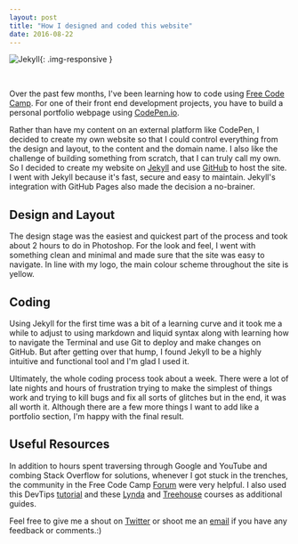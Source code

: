```yaml
---
layout: post
title: "How I designed and coded this website"
date: 2016-08-22
---
```

![Jekyll]({{site.baseurl}}/images/jekyll2.jpg){: .img-responsive }

<br>

Over the past few months, I've been learning how to code using [Free Code Camp](https://www.freecodecamp.com/). For one of their front end development projects, you have to build a personal portfolio webpage using [CodePen.io](https://codepen.io/).

Rather than have my content on an external platform like CodePen, I decided to create my own website so that I could control everything from the design and layout, to the content and the domain name. I also like the challenge of building something from scratch, that I can truly call my own. So I decided to create my website on [Jekyll](https://jekyllrb.com/) and use [GitHub](https://github.com/) to host the site. I went with Jekyll because it's fast, secure and easy to maintain. Jekyll's integration with GitHub Pages also made the decision a no-brainer.

## Design and Layout

The design stage was the easiest and quickest part of the process and took about 2 hours to do in Photoshop. For the look and feel, I went with something clean and minimal and made sure that the site was easy to navigate. In line with my logo, the main colour scheme throughout the site is yellow.

## Coding

Using Jekyll for the first time was a bit of a learning curve and it took me a while to adjust to using markdown and liquid syntax along with learning how to navigate the Terminal and use Git to deploy and make changes on GitHub. But after getting over that hump, I found Jekyll to be a highly intuitive and functional tool and I'm glad I used it.

Ultimately, the whole coding process took about a week. There were a lot of late nights and hours of frustration trying to make the simplest of things work and trying to kill bugs and fix all sorts of glitches but in the end, it was all worth it. Although there are a few more things I want to add like a portfolio section, I'm happy with the final result.

## Useful Resources

In addition to hours spent traversing through Google and YouTube and combing Stack Overflow for solutions, whenever I got stuck in the trenches, the community in the Free Code Camp [Forum](http://forum.freecodecamp.com/) were very helpful. I also used this DevTips [tutorial](https://www.youtube.com/watch?v=T6jKLsxbFg4&list=PLqGj3iMvMa4KQZUkRjfwMmTq_f1fbxerI) and these [Lynda](https://www.lynda.com/Jekyll-tutorials/Jekyll-Web-Designers/383124-2.html) and [Treehouse](https://teamtreehouse.com/library/build-a-blog-with-jekyll-and-github-pages) courses as additional guides.

Feel free to give me a shout on [Twitter](https://twitter.com/will_ruz) or shoot me an [email](mailto:william1.ruz@gmail.com) if you have any feedback or comments.:)
